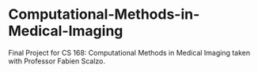 # Computational-Methods-in-Medical-Imaging
Final Project for CS 168: Computational Methods in Medical Imaging taken with Professor Fabien Scalzo.

